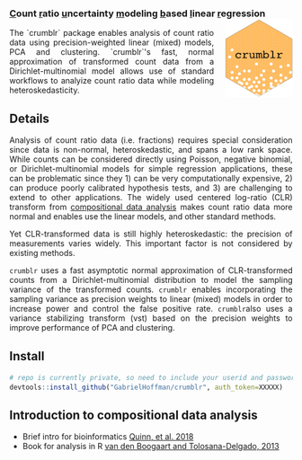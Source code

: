 ### <u>C</u>ount <u>r</u>atio <u>u</u>ncertainty <u>m</u>odeling <u>b</u>ased <u>l</u>inear <u>r</u>egression <img src="man/figures/logo.png" align="right" alt="" width="120" style="padding-left:20px;"/>

<div style="text-align: justify;">
The `crumblr` package enables analysis of count ratio data using precision-weighted linear (mixed) models, PCA and clustering.  `crumblr`'s fast, normal approximation of transformed count data from a Dirichlet-multinomial model allows use of standard workflows to analyize count ratio data while modeling heteroskedasticity.


## Details
Analysis of count ratio data (i.e. fractions) requires special consideration since data is non-normal, heteroskedastic, and spans a low rank space.  While counts can be considered directly using Poisson, negative binomial, or Dirichlet-multinomial models for simple regression applications, these can be problematic since they 1) can be very computationally expensive, 2) can produce poorly calibrated hypothesis tests, and 3) are challenging to extend to other applications.  The widely used centered log-ratio (CLR) transform from [compositional data analysis](https://link.springer.com/book/10.1007/978-3-642-36809-7) makes count ratio data more normal and enables use the linear models, and other standard methods.  

Yet CLR-transformed data is still highly heteroskedastic: the precision of measurements varies widely. This important factor is not considered by existing methods. 

`crumblr` uses a fast asymptotic normal approximation of CLR-transformed counts from a Dirichlet-multinomial distribution to model the sampling variance of the transformed counts.  `crumblr` enables incorporating the sampling variance as precision weights to linear (mixed) models in order to increase power and control the false positive rate.  `crumblr`also uses a variance stabilizing transform (vst) based on the precision weights to improve performance of PCA and clustering.      
</div>




## Install
```r
# repo is currently private, so need to include your userid and password
devtools::install_github("GabrielHoffman/crumblr", auth_token=XXXXX)
```

## Introduction to compositional data analysis

- Brief intro for bioinformatics [Quinn, et al. 2018](https://doi.org/10.1093/bioinformatics/bty175)
- Book for analysis in R  [van den Boogaart and Tolosana-Delgado, 2013](https://link.springer.com/book/10.1007/978-3-642-36809-7)

